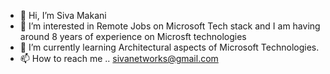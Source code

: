 - 👋 Hi, I’m Siva Makani
- 👀 I’m interested in Remote Jobs on Microsoft Tech stack and I am having around 8 years of experience on Microsft technologies
- 🌱 I’m currently learning Architectural aspects of Microsoft Technologies.
- 📫 How to reach me .. sivanetworks@gmail.com

<!---
sivapradeep/sivapradeep is a ✨ special ✨ repository because its `README.md` (this file) appears on your GitHub profile.
You can click the Preview link to take a look at your changes.
--->
